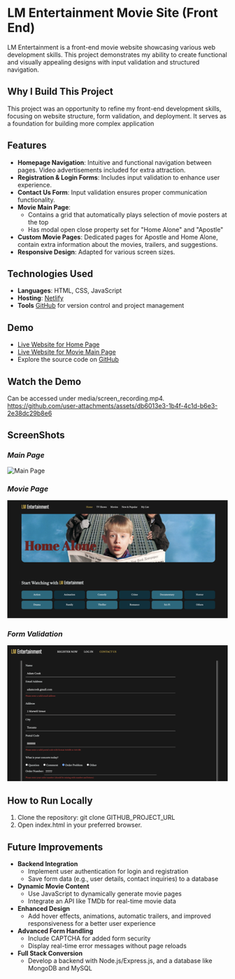 # LM Entertainment Movie Site (Front End)
LM Entertainment is a front-end movie website showcasing various web development skills. This project demonstrates
my ability to create functional and visually appealing designs with input validation and structured navigation.

## Why I Build This Project
This project was an opportunity to refine my front-end development skills, focusing on website structure, form validation,
and deployment. It serves as a foundation for building more complex application

## Features
- **Homepage Navigation**: Intuitive and functional navigation between pages. Video advertisements included for extra attraction.
- **Registration & Login Forms**: Includes input validation to enhance user experience.
- **Contact Us Form**: Input validation ensures proper communication functionality.
- **Movie Main Page**:
  - Contains a grid that automatically plays selection of movie posters at the top
  - Has modal open close property set for "Home Alone" and "Apostle"
- **Custom Movie Pages**: Dedicated pages for Apostle and Home Alone, contain extra information about the movies, trailers,
  and suggestions.
- **Responsive Design**: Adapted for various screen sizes.

## Technologies Used
- **Languages**: HTML, CSS, JavaScript
- **Hosting**: [Netlify](https://www.netlify.com/)
- **Tools** [GitHub](https://github.com/) for version control and project management

## Demo
- [Live Website for Home Page](https://lm-entertainment.netlify.app/)
- [Live Website for Movie Main Page](https://lm-entertainment.netlify.app/html/home)
- Explore the source code on [GitHub](https://github.com/CJTong9140/LM_entertainment_MovieSite_Frontend.git)

## Watch the Demo
Can be accessed under media/screen_recording.mp4.
https://github.com/user-attachments/assets/db6013e3-1b4f-4c1d-b6e3-2e38dc29b8e6

## ScreenShots
### *Main Page*
![Main Page](./media/home.png)
### *Movie Page*
![Movie Main Page](./media/movieHome.png)
### *Form Validation*
![Form Validation](./media/validation.png)

## How to Run Locally
1. Clone the repository: git clone GITHUB_PROJECT_URL
2. Open index.html in your preferred browser.

## Future Improvements
- **Backend Integration**
  - Implement user authentication for login and registration
  - Save form data (e.g., user details, contact inquiries) to a database
- **Dynamic Movie Content**
  - Use JavaScript to dynamically generate movie pages
  - Integrate an API like TMDb for real-time movie data
- **Enhanced Design**
  - Add hover effects, animations, automatic trailers, and improved responsiveness for a better user experience
- **Advanced Form Handling**
  - Include CAPTCHA for added form security
  - Display real-time error messages without page reloads
- **Full Stack Conversion**
  - Develop a backend with Node.js/Express.js, and a database like MongoDB and MySQL

